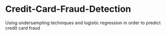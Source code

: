 # Credit-Card-Fraud-Detection
Using undersampling techniques and logistic regression in order to predict credit card fraud 
